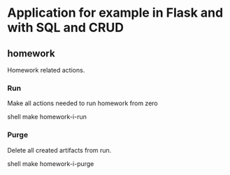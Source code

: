 # Application for example in Flask and with SQL and CRUD

## homework
Homework related actions.

### Run
Make all actions needed to run homework from zero

   shell
make homework-i-run


### Purge
Delete all created artifacts from run.

   shell
make homework-i-purge